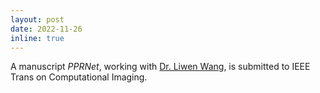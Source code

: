 ```yaml
---
layout: post
date: 2022-11-26
inline: true
---
```


A manuscript *PPRNet*, working with [Dr. Liwen Wang](https://liwen.site/about_me), is submitted to IEEE Trans on Computational Imaging.
